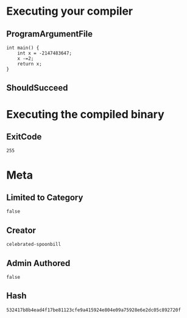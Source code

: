 # Executing your compiler

## ProgramArgumentFile

```
int main() {
    int x = -2147483647;
    x -=2;
    return x;
}
```

## ShouldSucceed

# Executing the compiled binary

## ExitCode

```
255
```

# Meta

## Limited to Category

```
false
```

## Creator

```
celebrated-spoonbill
```

## Admin Authored

```
false
```

## Hash

```
532417b8b4ead4f17be81123cfe9a415924e804e09a75928e6e2dc05c892720f
```
